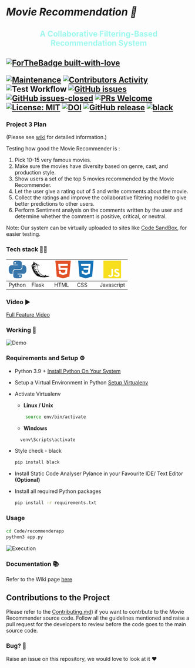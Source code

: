 # <i>Movie Recommendation 🎥 </i>


<h2 style="text-align: center; color:#9EF8EE">A Collaborative Filtering-Based Recommendation System<h2>



[![ForTheBadge built-with-love](http://ForTheBadge.com/images/badges/built-with-love.svg)](https://github.com/AtharvaThorve)

[![Maintenance](https://img.shields.io/badge/Maintained%3F-yes-green.svg)](https://github.com/raghavnarula/MovieRecommender/graphs/commit-activity)
[![Contributors Activity](https://img.shields.io/github/commit-activity/m/raghavnarula/MovieRecommender)](https://github.com/raghavnarula/MovieRecommender/pulse)
![Test Workflow](https://github.com/raghavnarula/MovieRecommender/actions/workflows/test.yml/badge.svg)
[![GitHub issues](https://img.shields.io/github/issues/raghavnarula/MovieRecommender.svg)](https://github.com/raghavnarula/MovieRecommender/issues)
[![GitHub issues-closed](https://img.shields.io/github/issues-closed/raghavnarula/MovieRecommender.svg)](https://github.com/raghavnarula/MovieRecommender/issues?q=is%3Aissue+is%3Aclosed)
[![PRs Welcome](https://img.shields.io/badge/PRs-welcome-brightgreen.svg?style=flat-square)](http://makeapullrequest.com)
[![License: MIT](https://img.shields.io/badge/License-MIT-red.svg)](https://opensource.org/licenses/MIT)
[![DOI](https://zenodo.org/badge/DOI/10.5281/zenodo.8432874.svg)](https://doi.org/10.5281/zenodo.8432874)
[![GitHub release](https://img.shields.io/github/tag/raghavnarula/MovieRecommender.svg )](https://github.com/raghavnarula/MovieRecommender/tags)
[![black](https://img.shields.io/badge/StyleChecker-black-purple.svg)](https://pypi.org/project/black/)

### Project 3 Plan

(Please see [wiki](https://github.com/raghavnarula/MovieRecommender/wiki/Project-3-Plan) for detailed information.)

Testing how good the Movie Recommender is :

1. Pick 10-15 very famous movies.
2. Make sure the movies have diversity based on genre, cast, and production style.
3. Show users a set of the top 5 movies recommended by the Movie Recommender.
4. Let the user give a rating out of 5 and write comments about the movie.
5. Collect the ratings and improve the collaborative filtering model to give better predictions to other users.
6. Perform Sentiment analysis on the comments written by the user and determine whether the comment is positive, critical, or neutral.

Note: Our system can be virtually uploaded to sites like [Code SandBox](https://codesandbox.io/), for easier testing.

### Tech stack 👨‍💻

|<img src="images/python.svg">     | <img src="images/flask.svg">      | <img src="images/html5.svg">         |<img src="images/css3.svg">       | <img src="images/javascript.svg">        | 
| -------- | ------- | -------- | ------- | -------|
| Python | Flask     | HTML | CSS     | Javascript |


### Video ▶️

[Full Feature Video](https://www.youtube.com/watch?v=TcP7OA-WG2A)

### Working 📱

![Demo](https://raw.githubusercontent.com/git-ankit/MovieRecommender/master/asset/demo.gif)



### Requirements and Setup ⚙️

- Python 3.9 + [Install Python On Your System](https://docs.python.org/3.9/using/index.html)
- Setup a Virtual Environment in Python [Setup Virtualenv](https://docs.python.org/3/library/venv.html) 
- Activate Virtualenv
  * <strong>Linux / Unix</strong>

  ``` bash
      source env/bin/activate
  ```
  * <strong>Windows</strong>
  ``` cmd
    venv\Scripts\activate
  ```  
- Style check - black
  ``` bash
  pip install black
  ```
- Install Static Code Analyser Pylance in your Favourite IDE/ Text Editor <strong>(Optional)</strong>

- Install all required Python packages
  ``` bash
  pip install -r requirements.txt
  ```
### Usage

``` bash
cd Code/recommenderapp
python3 app.py
```
![Execution](https://raw.githubusercontent.com/git-ankit/MovieRecommender/master/asset/execution.gif)

### Documentation 📚

Refer to the Wiki page [here](https://github.com/raghavnarula/MovieRecommender/wiki/Documentation)


## Contributions to the Project
Please refer to the [Contributing.md](https://github.com/raghavnarula/MovieRecommender/blob/master/CONTRIBUTING.md)) if you want to contrbute to the Movie Recommender source code. Follow all the guidelines mentioned and raise a pull request for the developers to review before the code goes to the main source code.


### Bug? 🐛

Raise an issue on this repository, we would love to look at it ❤️
